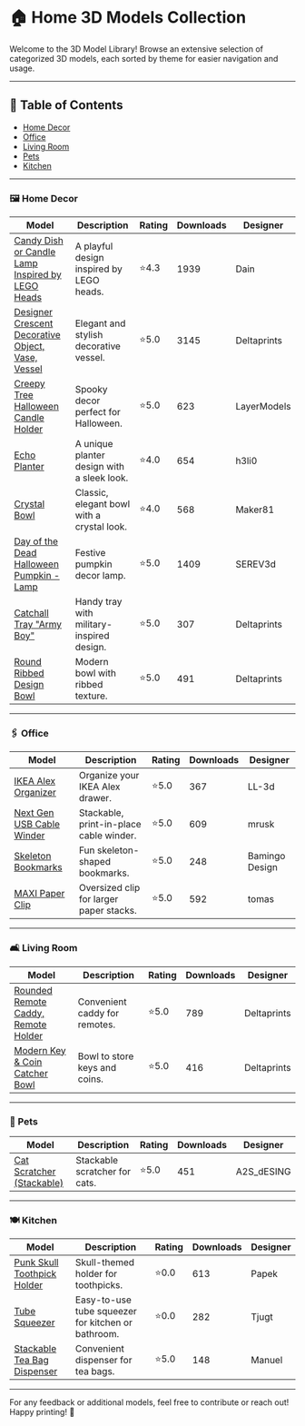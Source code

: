 # 🏠 Home 3D Models Collection

Welcome to the 3D Model Library! Browse an extensive selection of categorized 3D models, each sorted by theme for easier navigation and usage.

---

## 📐 Table of Contents

- [Home Decor](#home-decor)
- [Office](#office)
- [Living Room](#living-room)
- [Pets](#pets)
- [Kitchen](#kitchen)

---

### 🖼 Home Decor

| Model | Description | Rating | Downloads | Designer |
|-------|-------------|--------|-----------|----------|
| [Candy Dish or Candle Lamp Inspired by LEGO Heads](https://www.printables.com/model/1046613) | A playful design inspired by LEGO heads. | ⭐4.3 | 1939 | Dain |
| [Designer Crescent Decorative Object, Vase, Vessel](https://www.printables.com/model/1030807) | Elegant and stylish decorative vessel. | ⭐5.0 | 3145 | Deltaprints |
| [Creepy Tree Halloween Candle Holder](https://www.printables.com/model/1011650) | Spooky decor perfect for Halloween. | ⭐5.0 | 623 | LayerModels |
| [Echo Planter](https://www.printables.com/model/1040568) | A unique planter design with a sleek look. | ⭐4.0 | 654 | h3li0 |
| [Crystal Bowl](https://www.printables.com/model/455636) | Classic, elegant bowl with a crystal look. | ⭐4.0 | 568 | Maker81 |
| [Day of the Dead Halloween Pumpkin - Lamp](https://www.printables.com/model/1025404) | Festive pumpkin decor lamp. | ⭐5.0 | 1409 | SEREV3d |
| [Catchall Tray "Army Boy"](https://www.printables.com/model/1039787) | Handy tray with military-inspired design. | ⭐5.0 | 307 | Deltaprints |
| [Round Ribbed Design Bowl](https://www.printables.com/model/1035431) | Modern bowl with ribbed texture. | ⭐5.0 | 491 | Deltaprints |

---

### 🖇 Office

| Model | Description | Rating | Downloads | Designer |
|-------|-------------|--------|-----------|----------|
| [IKEA Alex Organizer](https://www.printables.com/model/1026734) | Organize your IKEA Alex drawer. | ⭐5.0 | 367 | LL-3d |
| [Next Gen USB Cable Winder](https://www.printables.com/model/1037051) | Stackable, print-in-place cable winder. | ⭐5.0 | 609 | mrusk |
| [Skeleton Bookmarks](https://www.printables.com/model/1045504) | Fun skeleton-shaped bookmarks. | ⭐5.0 | 248 | Bamingo Design |
| [MAXI Paper Clip](https://www.printables.com/model/1022864) | Oversized clip for larger paper stacks. | ⭐5.0 | 592 | tomas |

---

### 🛋 Living Room

| Model | Description | Rating | Downloads | Designer |
|-------|-------------|--------|-----------|----------|
| [Rounded Remote Caddy, Remote Holder](https://www.printables.com/model/1027251) | Convenient caddy for remotes. | ⭐5.0 | 789 | Deltaprints |
| [Modern Key & Coin Catcher Bowl](https://www.printables.com/model/1030800) | Bowl to store keys and coins. | ⭐5.0 | 416 | Deltaprints |

---

### 🐾 Pets

| Model | Description | Rating | Downloads | Designer |
|-------|-------------|--------|-----------|----------|
| [Cat Scratcher (Stackable)](https://www.printables.com/model/1035394) | Stackable scratcher for cats. | ⭐5.0 | 451 | A2S_dESING |

---

### 🍽 Kitchen

| Model | Description | Rating | Downloads | Designer |
|-------|-------------|--------|-----------|----------|
| [Punk Skull Toothpick Holder](https://www.printables.com/model/1033155) | Skull-themed holder for toothpicks. | ⭐0.0 | 613 | Papek |
| [Tube Squeezer](https://www.printables.com/model/1028729) | Easy-to-use tube squeezer for kitchen or bathroom. | ⭐0.0 | 282 | Tjugt |
| [Stackable Tea Bag Dispenser](https://www.printables.com/model/1026764) | Convenient dispenser for tea bags. | ⭐5.0 | 148 | Manuel |

---

For any feedback or additional models, feel free to contribute or reach out! Happy printing! 🎉